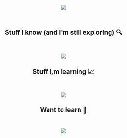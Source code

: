 <br/>
<p align="center">
  <!-- Typing SVG by DenverCoder1 - https://github.com/DenverCoder1/readme-typing-svg -->
  <a href="https://github.com/DenverCoder1/readme-typing-svg">
    <img src="https://readme-typing-svg.demolab.com/?lines=Hello%20i'm%20Paweł;Continuous%20development&font=Fira%20Code&center=true&width=440&height=45&color=2E8EF7FF&vCenter=true&pause=1000&size=28" /></a>
</p>

<br/>
 
<h2 align="center"> Stuff I know (and I'm still exploring) 🔍</h2>

<br/>

<p align="center">
  <a href="https://skillicons.dev">
    <img src="https://skillicons.dev/icons?i=autocad,git,github,cpp,html,css" />
  </a>
</p>

<h2 align="center"> Stuff I,m learning 📈</h2>

<br/>

<p align="center">
  <a href="https://skillicons.dev">
    <img src="https://skillicons.dev/icons?i=js,php,mysql,python" />
  </a>
</p>

<h2 align="center"> Want to learn 🧠</h2>

<br/>

<p align="center">
  <a href="https://skillicons.dev">
    <img src="https://skillicons.dev/icons?i=r,rust,java,cs,kotlin"/>
  </a>
</p>
<br/>
